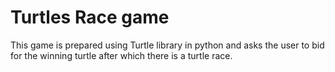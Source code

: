# Turtles Race game
This game is prepared using Turtle library in python and asks the user to bid for the winning turtle after which there is a turtle race.
